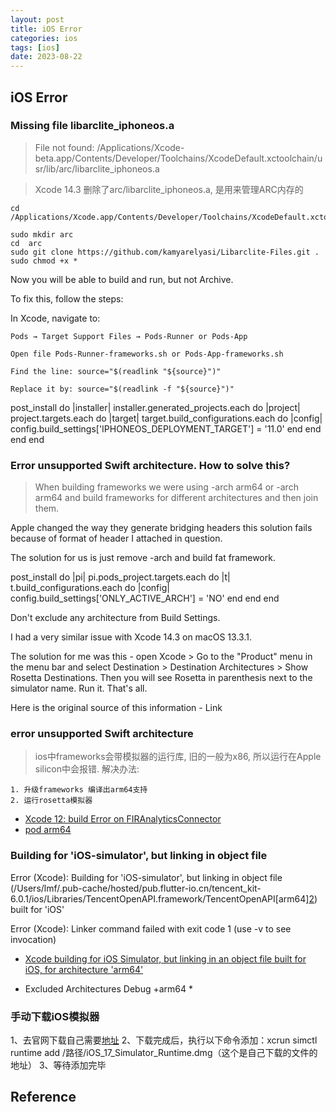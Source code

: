 ```yaml
---
layout: post
title: iOS Error
categories: ios
tags: [ios]
date: 2023-08-22
---
```


## iOS Error

### Missing file libarclite_iphoneos.a

> File not found: /Applications/Xcode-beta.app/Contents/Developer/Toolchains/XcodeDefault.xctoolchain/usr/lib/arc/libarclite_iphoneos.a

> Xcode 14.3 删除了arc/libarclite_iphoneos.a, 是用来管理ARC内存的

    cd /Applications/Xcode.app/Contents/Developer/Toolchains/XcodeDefault.xctoolchain/usr/lib/

    sudo mkdir arc
    cd  arc
    sudo git clone https://github.com/kamyarelyasi/Libarclite-Files.git .
    sudo chmod +x *

Now you will be able to build and run, but not Archive.

To fix this, follow the steps:

In Xcode, navigate to:

    Pods → Target Support Files → Pods-Runner or Pods-App

    Open file Pods-Runner-frameworks.sh or Pods-App-frameworks.sh

    Find the line: source="$(readlink "${source}")"

    Replace it by: source="$(readlink -f "${source}")"



post_install do |installer|
    installer.generated_projects.each do |project|
        project.targets.each do |target|
            target.build_configurations.each do |config|
                config.build_settings['IPHONEOS_DEPLOYMENT_TARGET'] = '11.0'
            end
        end
    end
end



### Error unsupported Swift architecture. How to solve this?

> When building frameworks we were using -arch arm64 or -arch arm64 and build frameworks for different architectures and then join them.

Apple changed the way they generate bridging headers this solution fails because of format of header I attached in question.

The solution for us is just remove -arch and build fat framework.

  post_install do |pi|
    pi.pods_project.targets.each do |t|
      t.build_configurations.each do |config|
        config.build_settings['ONLY_ACTIVE_ARCH'] = 'NO'
      end
    end
  end



Don't exclude any architecture from Build Settings.

I had a very similar issue with Xcode 14.3 on macOS 13.3.1.

The solution for me was this - open Xcode > Go to the "Product" menu in the menu bar and select Destination > Destination Architectures > Show Rosetta Destinations. Then you will see Rosetta in parenthesis next to the simulator name. Run it. That's all.

Here is the original source of this information - Link

### error unsupported Swift architecture

> ios中frameworks会带模拟器的运行库, 旧的一般为x86, 所以运行在Apple silicon中会报错.
解决办法:

    1. 升级frameworks 编译出arm64支持
    2. 运行rosetta模拟器

+ [Xcode 12: build Error on FIRAnalyticsConnector](https://stackoverflow.com/questions/64171400/xcode-12-build-error-on-firanalyticsconnector/64183786#64183786)
+ [pod arm64](https://stackoverflow.com/a/76212763)

### Building for 'iOS-simulator', but linking in object file 
Error (Xcode): Building for 'iOS-simulator', but linking in object file (/Users/lmf/.pub-cache/hosted/pub.flutter-io.cn/tencent_kit-6.0.1/ios/Libraries/TencentOpenAPI.framework/TencentOpenAPI[arm64][2](libTencentOpenApi_IOS.a-arm64-master.o)) built for 'iOS'

Error (Xcode): Linker command failed with exit code 1 (use -v to see invocation)

+ [Xcode building for iOS Simulator, but linking in an object file built for iOS, for architecture 'arm64'](https://stackoverflow.com/questions/63607158/xcode-building-for-ios-simulator-but-linking-in-an-object-file-built-for-ios-f)

* Excluded Architectures Debug +arm64 *

### 手动下载iOS模拟器

1、去官网下载自己需要[地址](https://developer.apple.com/download/all)
2、下载完成后，执行以下命令添加：xcrun simctl runtime add /路径/iOS_17_Simulator_Runtime.dmg（这个是自己下载的文件的地址）
3、等待添加完毕


## Reference
